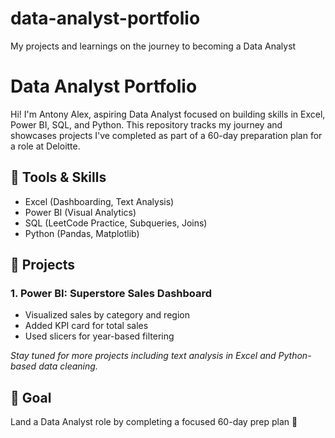 # data-analyst-portfolio
My projects and learnings on the journey to becoming a Data Analyst
# Data Analyst Portfolio

Hi! I'm Antony Alex, aspiring Data Analyst focused on building skills in Excel, Power BI, SQL, and Python. This repository tracks my journey and showcases projects I've completed as part of a 60-day preparation plan for a role at Deloitte.

## 🔧 Tools & Skills
- Excel (Dashboarding, Text Analysis)
- Power BI (Visual Analytics)
- SQL (LeetCode Practice, Subqueries, Joins)
- Python (Pandas, Matplotlib)

## 📁 Projects
### 1. Power BI: Superstore Sales Dashboard
- Visualized sales by category and region
- Added KPI card for total sales
- Used slicers for year-based filtering

_Stay tuned for more projects including text analysis in Excel and Python-based data cleaning._

## 📌 Goal
Land a Data Analyst role by completing a focused 60-day prep plan 🚀
